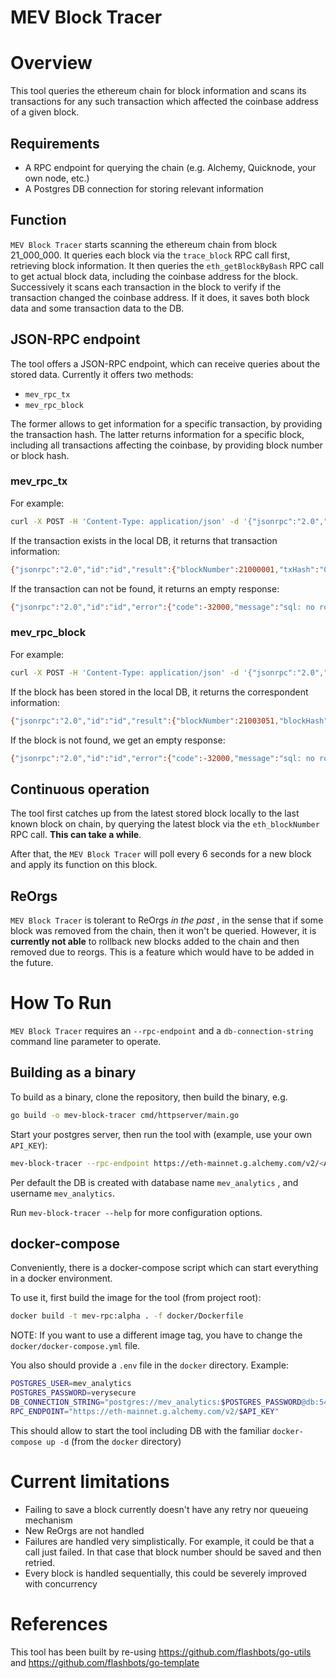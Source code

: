 # MEV Block Tracer

# Overview

This tool queries the ethereum chain for block information and scans its transactions for any such transaction which affected the coinbase address of a given block.

## Requirements

* A RPC endpoint for querying the chain (e.g. Alchemy, Quicknode, your own node, etc.)
* A Postgres DB connection for storing relevant information

## Function

`MEV Block Tracer` starts scanning the ethereum chain from block 21_000_000. It queries each block via the `trace_block` RPC call first, retrieving block information.
It then queries the `eth_getBlockByBash` RPC call to get actual block data, including the coinbase address for the block.
Successively it scans each transaction in the block to verify if the transaction changed the coinbase address.
If it does, it saves both block data and some transaction data to the DB.

## JSON-RPC endpoint

The tool offers a JSON-RPC endpoint, which can receive queries about the stored data.
Currently it offers two methods:

* `mev_rpc_tx`
* `mev_rpc_block`

The former allows to get information for a specific transaction, by providing the transaction hash.
The latter returns information for a specific block, including all transactions affecting the coinbase, by providing block number or block hash.

### mev_rpc_tx

For example:

```sh
curl -X POST -H 'Content-Type: application/json' -d '{"jsonrpc":"2.0","id":"id","method":"mev_rpc_tx","params":["0x5ec7fe5e57ec42e3de9d30370e39278a8eac3700013b2ec3cb5231fd1a824ac4"]}' http://localhost:8080
```

If the transaction exists in the local DB, it returns that transaction information:

```sh
{"jsonrpc":"2.0","id":"id","result":{"blockNumber":21000001,"txHash":"0x5ec7fe5e57ec42e3de9d30370e39278a8eac3700013b2ec3cb5231fd1a824ac4","from":"0x5ddf30555ee9545c8982626b7e3b6f70e5c2635f","to":"0x4838b106fce9647bdf1e7877bf73ce8b0bad5f97","value":10000000000000}}
```

If the transaction can not be found, it returns an empty response:

```sh
{"jsonrpc":"2.0","id":"id","error":{"code":-32000,"message":"sql: no rows in result set"}}
```

### mev_rpc_block

For example:

```sh
curl -X POST -H 'Content-Type: application/json' -d '{"jsonrpc":"2.0","id":"id","method":"mev_rpc_block","params":["21003051"]}' http://localhost:8080
```

If the block has been stored in the local DB, it returns the correspondent information:

```sh
{"jsonrpc":"2.0","id":"id","result":{"blockNumber":21003051,"blockHash":"0x5c0a2b33d14a8e4b25c5aaed9f0f39e76c13eff93cd05c7f1902823b05f05f26","transactions":[{"blockNumber":21003051,"txHash":"0x197431ccae307bf133272e57305aa366b8314b8f89f41f6e6c129e3131677ad1","from":"0x6f1cdbbb4d53d226cf4b917bf768b94acbab6168","to":"0x4838b106fce9647bdf1e7877bf73ce8b0bad5f97","value":359781034660905}],"miner":"0x4838b106fce9647bdf1e7877bf73ce8b0bad5f97","flashbot":false,"totalMinerValue":359781034660905}}
```

If the block is not found, we get an empty response:

```sh
{"jsonrpc":"2.0","id":"id","error":{"code":-32000,"message":"sql: no rows in result set"}}
```

## Continuous operation

The tool first catches up from the latest stored block locally to the last known block on chain, by querying the latest block via the `eth_blockNumber` RPC call.
**This can take a while**.

After that, the `MEV Block Tracer` will poll every 6 seconds for a new block and apply its function on this block.

## ReOrgs

`MEV Block Tracer` is tolerant to ReOrgs *in the past* , in the sense that if some block was removed from the chain, then it won't be queried.
However, it is **currently not able** to rollback new blocks added to the chain and then removed due to reorgs.
This is a feature which would have to be added in the future.

# How To Run

`MEV Block Tracer` requires an `--rpc-endpoint` and a `db-connection-string` command line parameter to operate.

## Building as a binary

To build as a binary, clone the repository, then build the binary, e.g.

```sh
go build -o mev-block-tracer cmd/httpserver/main.go

```

Start your postgres server, then run the tool with (example, use your own `API_KEY`):

```sh
mev-block-tracer --rpc-endpoint https://eth-mainnet.g.alchemy.com/v2/<API_KEY> --db-connection-string "postgres://mev_analytics:$POSTGRES_PASSWORD@localhost:5432/mev_analytics?sslmode=disable" 
```

Per default the DB is created with database name `mev_analytics` , and username `mev_analytics`.

Run `mev-block-tracer --help` for more configuration options.

## docker-compose

Conveniently, there is a docker-compose script which can start everything in a docker environment.

To use it, first build the image for the tool (from project root):

```sh
docker build -t mev-rpc:alpha . -f docker/Dockerfile

```

NOTE: If you want to use a different image tag, you have to change the `docker/docker-compose.yml` file.

You also should provide a `.env` file in the `docker` directory. Example:

```sh
POSTGRES_USER=mev_analytics
POSTGRES_PASSWORD=verysecure
DB_CONNECTION_STRING="postgres://mev_analytics:$POSTGRES_PASSWORD@db:5432/mev_analytics?sslmode=disable"
RPC_ENDPOINT="https://eth-mainnet.g.alchemy.com/v2/$API_KEY"


```

This should allow to start the tool including DB with the familiar `docker-compose up -d` (from the `docker` directory)

# Current limitations

* Failing to save a block currently doesn't have any retry nor queueing mechanism
* New ReOrgs are not handled
* Failures are handled very simplistically. For example, it could be that a call just failed. In that case that block number should be saved and then retried.
* Every block is handled sequentially, this could be severely improved with concurrency

# References

This tool has been built by re-using <https://github.com/flashbots/go-utils> and <https://github.com/flashbots/go-template>
